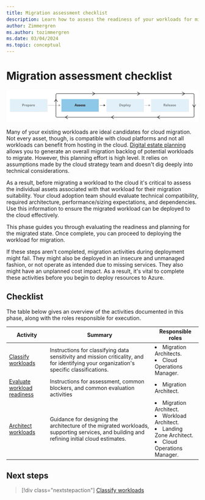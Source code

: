 ```yaml
---
title: Migration assessment checklist
description: Learn how to assess the readiness of your workloads for migration to the cloud with the Cloud Adoption Framework for Azure.
author: Zimmergren
ms.author: tozimmergren
ms.date: 03/04/2024
ms.topic: conceptual
---
```


# Migration assessment checklist

![Diagram that shows the assess-phase of the migration guidance in the Cloud Adoption Framework](../media/migrate-assess.png)

Many of your existing workloads are ideal candidates for cloud migration. Not every asset, though, is compatible with cloud platforms and not all workloads can benefit from hosting in the cloud. [Digital estate planning](/azure/cloud-adoption-framework/digital-estate/) allows you to generate an overall migration backlog of potential workloads to migrate. However, this planning effort is high level. It relies on assumptions made by the cloud strategy team and doesn't dig deeply into technical considerations.

As a result, before migrating a workload to the cloud it's critical to assess the individual assets associated with that workload for their migration suitability. Your cloud adoption team should evaluate technical compatibility, required architecture, performance/sizing expectations, and dependencies. Use this information to ensure the migrated workload can be deployed to the cloud effectively.

This phase guides you through evaluating the readiness and planning for the migrated state. Once complete, you can proceed to deploying the workload for migration.

If these steps aren't completed, migration activities during deployment might fail. They might also be deployed in an insecure and unmanaged fashion, or not operate as intended due to missing services. They also might have an unplanned cost impact. As a result, it's vital to complete these activities before you begin to deploy resources to Azure.

## Checklist

The table below gives an overview of the activities documented in this phase, along with the roles responsible for execution.

|Activity|Summary|Responsible roles|
|---|---|---|
|[Classify workloads](./classify.md)|Instructions for classifying data sensitivity and mission criticality, and for identifying your organization's specific classifications.|<li>Migration Architects.<br><li>Cloud Operations Manager.|
|[Evaluate workload readiness](./evaluate.md)|Instructions for assessment, common blockers, and common evaluation activities|<li>Migration Architect.|
|[Architect workloads](./architect.md)|Guidance for designing the architecture of the migrated workloads, supporting services, and building and refining initial cloud estimates.|<li>Migration Architect.<br><li>Workload Architect.<br><li>Landing Zone Architect.<br><li>Cloud Operations Manager.|

## Next steps

> [!div class="nextstepaction"]
> [Classify workloads](./classify.md)

